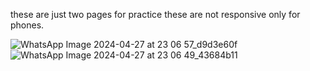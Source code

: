 these are just two pages for practice these are not responsive only for phones.


![WhatsApp Image 2024-04-27 at 23 06 57_d9d3e60f](https://github.com/Kundans03/shoes-store-frontend/assets/133836864/958f5aeb-ccd2-4487-b918-f631dc18db9f)
![WhatsApp Image 2024-04-27 at 23 06 49_43684b11](https://github.com/Kundans03/shoes-store-frontend/assets/133836864/5fb9e550-5118-4bd4-a5c4-77da74ad21aa)

